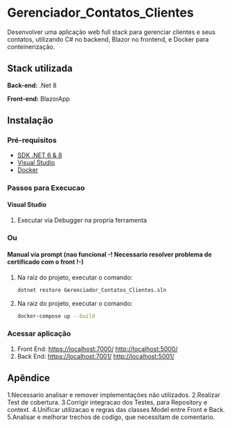 
# Gerenciador_Contatos_Clientes

Desenvolver uma aplicação web full stack para gerenciar clientes e seus contatos, 
utilizando C# no backend, Blazor no frontend, e Docker para conteinerização.

## Stack utilizada

**Back-end:** .Net 8

**Front-end:** BlazorApp

## Instalação

### Pré-requisitos

- [SDK .NET 6 & 8](https://dotnet.microsoft.com/download)
- [Visual Studio](https://visualstudio.microsoft.com/)
- [Docker](https://www.docker.com/products/docker-desktop/)

### Passos para Execucao

#### Visual Studio
1. Executar via Debugger na propria ferramenta

### Ou

#### Manual via prompt (nao funcional -! Necessario resolver problema de certificado com o front !-)

1. Na raiz do projeto, executar o comando:
    ```bash
    dotnet restore Gerenciador_Contatos_Clientes.sln

2. Na raiz do projeto, executar o comando:
    ```bash
    docker-compose up --build

### Acessar aplicação 

1. Front End: [https://localhost:7000/](https://localhost:7000) [http://localhost:5000/](http://localhost:5000)
2. Back End: [https://localhost:7001/](https://localhost:7001/swagger/index.html) [http://localhost:5001/](http://localhost:5001/swagger/index.html)

## Apêndice
1.Necessario analisar e remover implementações não utilizados.
2.Realizar Test de cobertura.
3.Corrigir integracao dos Testes, para Repository e context.
4.Unificar utilizacao e regras das classes Model entre Front e Back.
5.Analisar e melhorar trechos de codigo, que necessitam de comentario.
